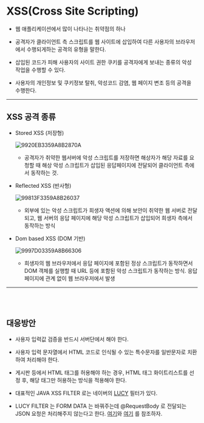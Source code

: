 # XSS(Cross Site Scripting)

- 웹 애플리케이션에서 많이 나타나는 취약점의 하나

- 공격자가 클라이언트 측 스크립트를 웹 사이트에 삽입하여 다른 사용자의 브라우저에서 수행되게하는 공격의 유형을 말한다.

- 삽입된 코드가 피해 사용자의 사이트 권한 쿠키를 공격자에게 보내는 종류의 악성 작업을 수행할 수 있다.

- 사용자의 개인정보 및 쿠키정보 탈취, 악성코드 감염, 웹 페이지 변조 등의 공격을 수행한다.

---

## XSS 공격 종류

- Stored XSS (저장형)

  ![9920EB3359A8B2870A](https://user-images.githubusercontent.com/50399804/123546199-959b9600-d796-11eb-9b1d-1322e858284d.png)

  - 공격자가 취약한 웹서버에 악성 스크립트를 저장하면 해상자가 해당 자료를 요청할 때 해상 악성 스크립트가 삽입된 응답페이지에 전달되어 클라이언트 측에서 동작하는 것.

- Reflected XSS (반사형)

  ![99813F3359A8B26037](https://user-images.githubusercontent.com/50399804/123546213-9fbd9480-d796-11eb-8fa3-2d07b15e5e46.png)

  - 외부에 있는 악성 스크립트가 희생자 액션에 의해 보안이 취약한 웹 서버로 전달되고, 웹 서버의 응답 페이지에 해당 악성 스크립트가 삽입되어 희생자 측에서 동작하는 방식

- Dom based XSS (DOM 기반)

  ![9997D03359A8B66306](https://user-images.githubusercontent.com/50399804/123546220-a8ae6600-d796-11eb-88b3-30961685743a.png)

  - 희생자의 웹 브라우저에서 응답 페이지에 포함된 정상 스크립트가 동작하면서 DOM 객체를 실행할 때 URL 등에 포함된 악성 스크립트가 동작하는 방식. 응답 페이지에 관계 없이 웹 브라우저에서 발생

---

<br>
<br>

## 대응방안

- 사용자 입력값 검증을 반드시 서버단에서 해야 한다.

- 사용자 입력 문자열에서 HTML 코드로 인식될 수 있는 특수문자를 일반문자로 치환하여 처리해야 한다.

- 게시판 등에서 HTML 태그를 허용해야 하는 경우, HTML 태그 화이트리스트를 선정 후, 해당 태그만 허용하는 방식을 적용해야 한다.

- 대표적인 JAVA XSS FILTER 로는 네이버의 [LUCY](https://github.com/naver/lucy-xss-servlet-filter) 필터가 있다.

- LUCY FILTER 는 FORM DATA 는 바꿔주는데 @RequestBody 로 전달되는 JSON 요청은 처리해주지 않는다고 한다. [여기](https://homoefficio.github.io/2016/11/21/Spring%EC%97%90%EC%84%9C-JSON%EC%97%90-XSS-%EB%B0%A9%EC%A7%80-%EC%B2%98%EB%A6%AC-%ED%95%98%EA%B8%B0/)와 [여기](https://jojoldu.tistory.com/470) 를 참조하자.
